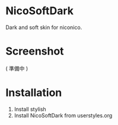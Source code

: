 # NicoSoftDark
Dark and soft skin for niconico.

# Screenshot
( 準備中 )

# Installation
1. Install stylish
2. Install NicoSoftDark from userstyles.org
